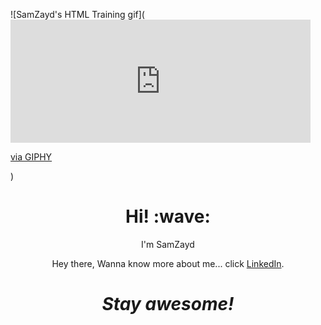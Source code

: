 ![SamZayd's HTML Training gif](<iframe src="https://giphy.com/embed/FY9chKp6rulXy" width="480" height="197" frameBorder="0" class="giphy-embed" allowFullScreen></iframe><p><a href="https://giphy.com/gifs/galaxy-space-FY9chKp6rulXy">via GIPHY</a></p>)
<h1 align='center'> Hi! :wave:</h1>
<p align='center'>
I'm SamZayd
</p>
<p align='center'>Hey there, Wanna know more about me... click <a href="https://www.linkedin.com/in/sadaf-khan-2a443912a/">LinkedIn</a>.</p>

<h1 align='center'><i>Stay awesome!</i></h1>
